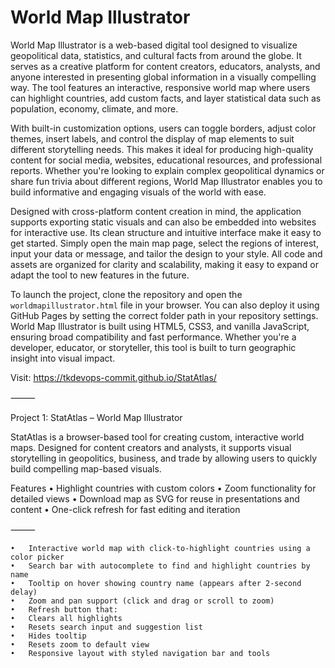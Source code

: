 # World Map Illustrator

World Map Illustrator is a web-based digital tool designed to visualize geopolitical data, statistics, and cultural facts from around the globe. It serves as a creative platform for content creators, educators, analysts, and anyone interested in presenting global information in a visually compelling way. The tool features an interactive, responsive world map where users can highlight countries, add custom facts, and layer statistical data such as population, economy, climate, and more.

With built-in customization options, users can toggle borders, adjust color themes, insert labels, and control the display of map elements to suit different storytelling needs. This makes it ideal for producing high-quality content for social media, websites, educational resources, and professional reports. Whether you're looking to explain complex geopolitical dynamics or share fun trivia about different regions, World Map Illustrator enables you to build informative and engaging visuals of the world with ease.

Designed with cross-platform content creation in mind, the application supports exporting static visuals and can also be embedded into websites for interactive use. Its clean structure and intuitive interface make it easy to get started. Simply open the main map page, select the regions of interest, input your data or message, and tailor the design to your style. All code and assets are organized for clarity and scalability, making it easy to expand or adapt the tool to new features in the future.

To launch the project, clone the repository and open the `worldmapillustrator.html` file in your browser. You can also deploy it using GitHub Pages by setting the correct folder path in your repository settings. World Map Illustrator is built using HTML5, CSS3, and vanilla JavaScript, ensuring broad compatibility and fast performance. Whether you're a developer, educator, or storyteller, this tool is built to turn geographic insight into visual impact.

Visit: https://tkdevops-commit.github.io/StatAtlas/

⸻

Project 1: StatAtlas – World Map Illustrator

StatAtlas is a browser-based tool for creating custom, interactive world maps. Designed for content creators and analysts, it supports visual storytelling in geopolitics, business, and trade by allowing users to quickly build compelling map-based visuals.

Features
	•	Highlight countries with custom colors
	•	Zoom functionality for detailed views
	•	Download map as SVG for reuse in presentations and content
	•	One-click refresh for fast editing and iteration

⸻

	•	Interactive world map with click-to-highlight countries using a color picker
	•	Search bar with autocomplete to find and highlight countries by name
	•	Tooltip on hover showing country name (appears after 2-second delay)
	•	Zoom and pan support (click and drag or scroll to zoom)
	•	Refresh button that:
	•	Clears all highlights
	•	Resets search input and suggestion list
	•	Hides tooltip
	•	Resets zoom to default view
	•	Responsive layout with styled navigation bar and tools
